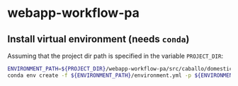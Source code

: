 # webapp-workflow-pa

## Install virtual environment (needs `conda`)

Assuming that the project dir path is specified in the variable `PROJECT_DIR`:

```bash
ENVIRONMENT_PATH=${PROJECT_DIR}/webapp-workflow-pa/src/caballo/domestico/wwsimulator/res
conda env create -f ${ENVIRONMENT_PATH}/environment.yml -p ${ENVIRONMENT_PATH}/.conda/sim-env-dev
```